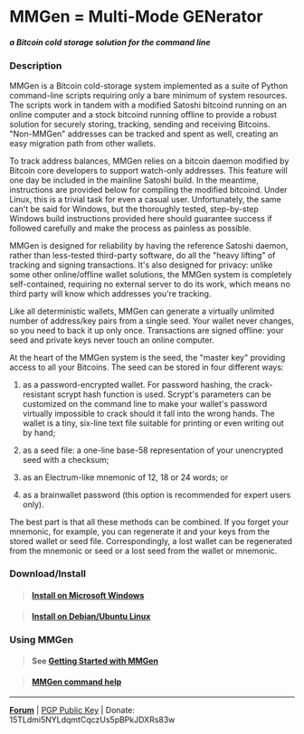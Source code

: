 MMGen = Multi-Mode GENerator
============================
##### a Bitcoin cold storage solution for the command line

### Description

MMGen is a Bitcoin cold-storage system implemented as a suite of Python
command-line scripts requiring only a bare minimum of system resources.  The
scripts work in tandem with a modified Satoshi bitcoind running on an online
computer and a stock bitcoind running offline to provide a robust solution for
securely storing, tracking, sending and receiving Bitcoins.  "Non-MMGen"
addresses can be tracked and spent as well, creating an easy migration path from
other wallets.

To track address balances, MMGen relies on a bitcoin daemon modified by
Bitcoin core developers to support watch-only addresses.  This feature
will one day be included in the mainline Satoshi build.  In the meantime,
instructions are provided below for compiling the modified bitcoind.  Under
Linux, this is a trivial task for even a casual user.  Unfortunately, the same
can't be said for Windows, but the thoroughly tested, step-by-step Windows build
instructions provided here should guarantee success if followed carefully and
make the process as painless as possible.

MMGen is designed for reliability by having the reference Satoshi daemon, rather
than less-tested third-party software, do all the "heavy lifting" of tracking
and signing transactions.  It's also designed for privacy: unlike some other
online/offline wallet solutions, the MMGen system is completely self-contained,
requiring no external server to do its work, which means no third party will
know which addresses you're tracking.

Like all deterministic wallets, MMGen can generate a virtually unlimited number
of address/key pairs from a single seed.  Your wallet never changes, so you need
to back it up only once.  Transactions are signed offline: your seed and private
keys never touch an online computer.

At the heart of the MMGen system is the seed, the "master key" providing access
to all your Bitcoins.  The seed can be stored in four different ways:

  1. as a password-encrypted wallet.  For password hashing, the crack-resistant
	 scrypt hash function is used.  Scrypt's parameters can be customized on the
	 command line to make your wallet's password virtually impossible to crack
	 should it fall into the wrong hands.  The wallet is a tiny, six-line text
	 file suitable for printing or even writing out by hand;

  2. as a seed file: a one-line base-58 representation of your unencrypted seed
     with a checksum;

  3. as an Electrum-like mnemonic of 12, 18 or 24 words; or

  4. as a brainwallet password (this option is recommended for expert users
     only).

The best part is that all these methods can be combined.  If you forget your
mnemonic, for example, you can regenerate it and your keys from the stored
wallet or seed file.  Correspondingly, a lost wallet can be regenerated from the
mnemonic or seed or a lost seed from the wallet or mnemonic.


### Download/Install

> #### [Install on Microsoft Windows][1]

> #### [Install on Debian/Ubuntu Linux][2]


### Using MMGen

> #### See [Getting Started with MMGen][3]

> #### [MMGen command help][6]

- - - - - - - - - - - - - - - - - - - - - - - - - - - - - - - - - - - - - - -

[**Forum**][4] |
[PGP Public Key][5] |
Donate: 15TLdmi5NYLdqmtCqczUs5pBPkJDXRs83w

[1]: https://github.com/mmgen/mmgen/wiki/Install-MMGen-on-Microsoft-Windows
[2]: https://github.com/mmgen/mmgen/wiki/Install-MMGen-on-Debian-or-Ubuntu-Linux
[3]: https://github.com/mmgen/mmgen/wiki/Getting-Started-with-MMGen
[4]: https://bitcointalk.org/index.php?topic=567069.0
[5]: https://github.com/mmgen/mmgen/wiki/MMGen-Signing-Key
[6]: https://github.com/mmgen/mmgen/wiki/cmdhelp/Command-Help
